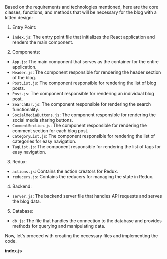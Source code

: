 Based on the requirements and technologies mentioned, here are the core classes, functions, and methods that will be necessary for the blog with a kitten design:

1. Entry Point:
- `index.js`: The entry point file that initializes the React application and renders the main component.

2. Components:
- `App.js`: The main component that serves as the container for the entire application.
- `Header.js`: The component responsible for rendering the header section of the blog.
- `PostList.js`: The component responsible for rendering the list of blog posts.
- `Post.js`: The component responsible for rendering an individual blog post.
- `SearchBar.js`: The component responsible for rendering the search functionality.
- `SocialMediaButtons.js`: The component responsible for rendering the social media sharing buttons.
- `CommentSection.js`: The component responsible for rendering the comment section for each blog post.
- `CategoryList.js`: The component responsible for rendering the list of categories for easy navigation.
- `TagList.js`: The component responsible for rendering the list of tags for easy navigation.

3. Redux:
- `actions.js`: Contains the action creators for Redux.
- `reducers.js`: Contains the reducers for managing the state in Redux.

4. Backend:
- `server.js`: The backend server file that handles API requests and serves the blog data.

5. Database:
- `db.js`: The file that handles the connection to the database and provides methods for querying and manipulating data.

Now, let's proceed with creating the necessary files and implementing the code.

**index.js**
